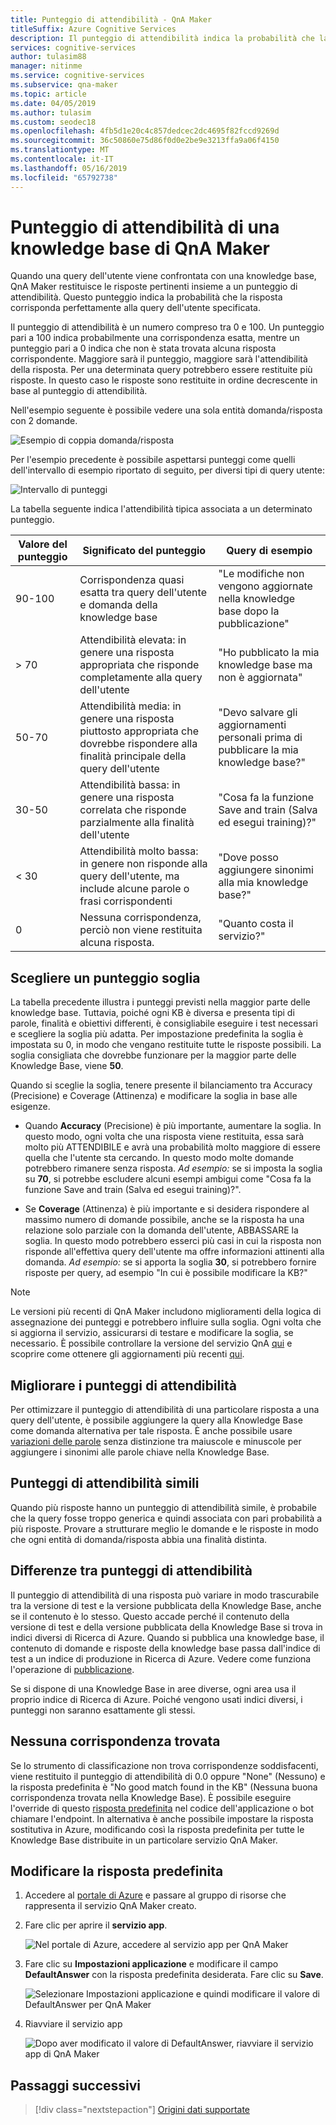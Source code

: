 ```yaml
---
title: Punteggio di attendibilità - QnA Maker
titleSuffix: Azure Cognitive Services
description: Il punteggio di attendibilità indica la probabilità che la risposta corrisponda perfettamente alla query dell'utente specificata.
services: cognitive-services
author: tulasim88
manager: nitinme
ms.service: cognitive-services
ms.subservice: qna-maker
ms.topic: article
ms.date: 04/05/2019
ms.author: tulasim
ms.custom: seodec18
ms.openlocfilehash: 4fb5d1e20c4c857dedcec2dc4695f82fccd9269d
ms.sourcegitcommit: 36c50860e75d86f0d0e2be9e3213ffa9a06f4150
ms.translationtype: MT
ms.contentlocale: it-IT
ms.lasthandoff: 05/16/2019
ms.locfileid: "65792738"
---
```

# <a name="confidence-score-of-a-qna-maker-knowledge-base"></a>Punteggio di attendibilità di una knowledge base di QnA Maker
Quando una query dell'utente viene confrontata con una knowledge base, QnA Maker restituisce le risposte pertinenti insieme a un punteggio di attendibilità. Questo punteggio indica la probabilità che la risposta corrisponda perfettamente alla query dell'utente specificata. 

Il punteggio di attendibilità è un numero compreso tra 0 e 100. Un punteggio pari a 100 indica probabilmente una corrispondenza esatta, mentre un punteggio pari a 0 indica che non è stata trovata alcuna risposta corrispondente. Maggiore sarà il punteggio, maggiore sarà l'attendibilità della risposta. Per una determinata query potrebbero essere restituite più risposte. In questo caso le risposte sono restituite in ordine decrescente in base al punteggio di attendibilità.

Nell'esempio seguente è possibile vedere una sola entità domanda/risposta con 2 domande. 


![Esempio di coppia domanda/risposta](../media/qnamaker-concepts-confidencescore/ranker-example-qna.png)

Per l'esempio precedente è possibile aspettarsi punteggi come quelli dell'intervallo di esempio riportato di seguito, per diversi tipi di query utente:


![Intervallo di punteggi](../media/qnamaker-concepts-confidencescore/ranker-score-range.png)


La tabella seguente indica l'attendibilità tipica associata a un determinato punteggio.

|Valore del punteggio|Significato del punteggio|Query di esempio|
|--|--|--|
|90-100|Corrispondenza quasi esatta tra query dell'utente e domanda della knowledge base|"Le modifiche non vengono aggiornate nella knowledge base dopo la pubblicazione"|
|> 70|Attendibilità elevata: in genere una risposta appropriata che risponde completamente alla query dell'utente|"Ho pubblicato la mia knowledge base ma non è aggiornata"|
|50-70|Attendibilità media: in genere una risposta piuttosto appropriata che dovrebbe rispondere alla finalità principale della query dell'utente|"Devo salvare gli aggiornamenti personali prima di pubblicare la mia knowledge base?"|
|30-50|Attendibilità bassa: in genere una risposta correlata che risponde parzialmente alla finalità dell'utente|"Cosa fa la funzione Save and train (Salva ed esegui training)?"|
|< 30|Attendibilità molto bassa: in genere non risponde alla query dell'utente, ma include alcune parole o frasi corrispondenti |"Dove posso aggiungere sinonimi alla mia knowledge base?"|
|0|Nessuna corrispondenza, perciò non viene restituita alcuna risposta.|"Quanto costa il servizio?"|

## <a name="choose-a-score-threshold"></a>Scegliere un punteggio soglia
La tabella precedente illustra i punteggi previsti nella maggior parte delle knowledge base. Tuttavia, poiché ogni KB è diversa e presenta tipi di parole, finalità e obiettivi differenti, è consigliabile eseguire i test necessari e scegliere la soglia più adatta. Per impostazione predefinita la soglia è impostata su 0, in modo che vengano restituite tutte le risposte possibili. La soglia consigliata che dovrebbe funzionare per la maggior parte delle Knowledge Base, viene **50**.

Quando si sceglie la soglia, tenere presente il bilanciamento tra Accuracy (Precisione) e Coverage (Attinenza) e modificare la soglia in base alle esigenze.

- Quando **Accuracy** (Precisione) è più importante, aumentare la soglia. In questo modo, ogni volta che una risposta viene restituita, essa sarà molto più ATTENDIBILE e avrà una probabilità molto maggiore di essere quella che l'utente sta cercando. In questo modo molte domande potrebbero rimanere senza risposta. *Ad esempio:* se si imposta la soglia su **70**, si potrebbe escludere alcuni esempi ambigui come "Cosa fa la funzione Save and train (Salva ed esegui training)?".

- Se **Coverage** (Attinenza) è più importante e si desidera rispondere al massimo numero di domande possibile, anche se la risposta ha una relazione solo parziale con la domanda dell'utente, ABBASSARE la soglia. In questo modo potrebbero esserci più casi in cui la risposta non risponde all'effettiva query dell'utente ma offre informazioni attinenti alla domanda. *Ad esempio:* se si apporta la soglia **30**, si potrebbero fornire risposte per query, ad esempio "In cui è possibile modificare la KB?"

> [!NOTE]
> Le versioni più recenti di QnA Maker includono miglioramenti della logica di assegnazione dei punteggi e potrebbero influire sulla soglia. Ogni volta che si aggiorna il servizio, assicurarsi di testare e modificare la soglia, se necessario. È possibile controllare la versione del servizio QnA [qui](https://www.qnamaker.ai/UserSettings) e scoprire come ottenere gli aggiornamenti più recenti [qui](../How-To/troubleshooting-runtime.md).

## <a name="improve-confidence-scores"></a>Migliorare i punteggi di attendibilità
Per ottimizzare il punteggio di attendibilità di una particolare risposta a una query dell'utente, è possibile aggiungere la query alla Knowledge Base come domanda alternativa per tale risposta. È anche possibile usare [variazioni delle parole](https://docs.microsoft.com/rest/api/cognitiveservices/qnamaker/alterations/replace) senza distinzione tra maiuscole e minuscole per aggiungere i sinonimi alle parole chiave nella Knowledge Base.


## <a name="similar-confidence-scores"></a>Punteggi di attendibilità simili
Quando più risposte hanno un punteggio di attendibilità simile, è probabile che la query fosse troppo generica e quindi associata con pari probabilità a più risposte. Provare a strutturare meglio le domande e le risposte in modo che ogni entità di domanda/risposta abbia una finalità distinta.


## <a name="confidence-score-differences"></a>Differenze tra punteggi di attendibilità
Il punteggio di attendibilità di una risposta può variare in modo trascurabile tra la versione di test e la versione pubblicata della Knowledge Base, anche se il contenuto è lo stesso. Questo accade perché il contenuto della versione di test e della versione pubblicata della Knowledge Base si trova in indici diversi di Ricerca di Azure. Quando si pubblica una knowledge base, il contenuto di domande e risposte della knowledge base passa dall'indice di test a un indice di produzione in Ricerca di Azure. Vedere come funziona l'operazione di [pubblicazione](../Quickstarts/create-publish-knowledge-base.md#publish-the-knowledge-base).

Se si dispone di una Knowledge Base in aree diverse, ogni area usa il proprio indice di Ricerca di Azure. Poiché vengono usati indici diversi, i punteggi non saranno esattamente gli stessi. 


## <a name="no-match-found"></a>Nessuna corrispondenza trovata
Se lo strumento di classificazione non trova corrispondenze soddisfacenti, viene restituito il punteggio di attendibilità di 0.0 oppure "None" (Nessuno) e la risposta predefinita è "No good match found in the KB" (Nessuna buona corrispondenza trovata nella Knowledge Base). È possibile eseguire l'override di questo [risposta predefinita](#change-default-answer) nel codice dell'applicazione o bot chiamare l'endpoint. In alternativa è anche possibile impostare la risposta sostitutiva in Azure, modificando così la risposta predefinita per tutte le Knowledge Base distribuite in un particolare servizio QnA Maker.

## <a name="change-default-answer"></a>Modificare la risposta predefinita

1. Accedere al [portale di Azure](https://portal.azure.com) e passare al gruppo di risorse che rappresenta il servizio QnA Maker creato.

2. Fare clic per aprire il **servizio app**.

    ![Nel portale di Azure, accedere al servizio app per QnA Maker](../media/qnamaker-concepts-confidencescore/set-default-response.png)

3. Fare clic su **Impostazioni applicazione** e modificare il campo **DefaultAnswer** con la risposta predefinita desiderata. Fare clic su **Save**.

    ![Selezionare Impostazioni applicazione e quindi modificare il valore di DefaultAnswer per QnA Maker](../media/qnamaker-concepts-confidencescore/change-response.png)

4. Riavviare il servizio app

    ![Dopo aver modificato il valore di DefaultAnswer, riavviare il servizio app di QnA Maker](../media/qnamaker-faq/qnamaker-appservice-restart.png)


## <a name="next-steps"></a>Passaggi successivi
> [!div class="nextstepaction"]
> [Origini dati supportate](./data-sources-supported.md)


